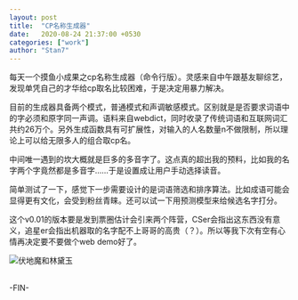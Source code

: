 ```yaml
---
layout: post
title:  "CP名称生成器"
date:   2020-08-24 21:37:00 +0530
categories: ["work"]
author: "Stan7"
---
```


每天一个摸鱼小成果之cp名称生成器（命令行版）。灵感来自中午跟基友聊综艺，发现单凭自己的才华给cp取名比较困难，于是决定用暴力解决。

目前的生成器具备两个模式，普通模式和声调敏感模式。区别就是是否要求词语中的字必须和原字同一声调。语料来自webdict，同时收录了传统词语和互联网词汇共约26万个。另外生成函数具有可扩展性，对输入的人名数量n不做限制，所以理论上可以给无限多人的组合取cp名。

中间唯一遇到的坎大概就是巨多的多音字了。这点真的超出我的预料，比如我的名字两个字竟然都是多音字……于是设置成让用户手动选择读音。

简单测试了一下，感觉下一步需要设计的是词语筛选和排序算法。比如成语可能会显得更有文化，会受到粉丝青睐。还可以试一下用预测模型来给候选名字打分。

这个v0.01的版本要是发到票圈估计会引来两个阵营，CSer会指出这东西没有意义，追星er会指出机器取的名字配不上哥哥的高贵（？）。所以等我下次有空有心情再决定要不要做个web demo好了。

![伏地魔和林黛玉]({{site.url}}/pic/cp_Voldemort_and_LinDaiyu.png)

<br/>
-FIN-

